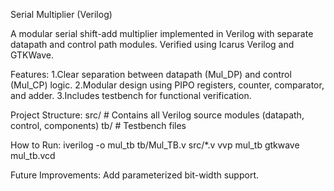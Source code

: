 Serial Multiplier (Verilog)

A modular serial shift-add multiplier implemented in Verilog with separate datapath and control path modules. Verified using Icarus Verilog and GTKWave.

Features:
1.Clear separation between datapath (Mul_DP) and control (Mul_CP) logic.
2.Modular design using PIPO registers, counter, comparator, and adder.
3.Includes testbench for functional verification.

Project Structure:
src/    # Contains all Verilog source modules (datapath, control, components)
tb/     # Testbench files

How to Run:
iverilog -o mul_tb tb/Mul_TB.v src/*.v
vvp mul_tb
gtkwave mul_tb.vcd

Future Improvements:
Add parameterized bit-width support.
